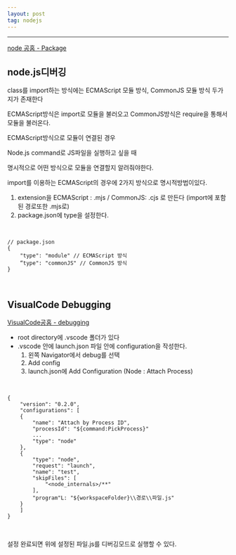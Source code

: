 ```yaml
---
layout: post
tag: nodejs
---
```

***

[node 공홈 - Package](nodejs.org/docs/latest/api/packages.html)
<br>

## node.js디버깅

class를 import하는 방식에는 ECMAScript 모듈 방식, CommonJS 모듈 방식 두가지가 존재한다

ECMAScript방식은 import로 모듈을 불러오고 CommonJS방식은 require을 통해서 모듈을 불러온다.

ECMAScript방식으로 모듈이 연결된 경우

Node.js command로 JS파일을 실행하고 싶을 때

명시적으로 어떤 방식으로 모듈을 연결할지 알려줘야한다.

import를 이용하는 ECMAScript의 경우에 2가지 방식으로 명시적방법이있다.

1.  extension을 ECMAScript : .mjs / CommonJS: .cjs 로 만든다 (import에 포함된 경로또한 .mjs로)
2.  package.json에 type을 설정한다.
<br>

```
// package.json
{
	"type": "module" // ECMAScript 방식
	“type": "commonJS" // CommonJS 방식
}
```
<br>

## VisualCode Debugging

[VisualCode공홈 - debugging](code.visualstudio.com/docs/editor/debugging)

- root directory에 .vscode 폴더가 있다 
- .vscode 안에 launch.json 파일 안에 configuration을 작성한다.
	1. 왼쪽 Navigator에서 debug를 선택
	2. Add config
	3. launch.json에 Add Configuration (Node : Attach Process)

<br>

```
{
	"version": "0.2.0",
	"configurations": [
	{
		"name": "Attach by Process ID",
		"processId": "${command:PickProcess}"
		...
		"type": "node"
	},
	{
		"type": "node",
		"request": "launch",
		"name": "test",
		"skipFiles": [
			"<node_internals>/**"
		],
		"program"L: "${workspaceFolder}\\경로\\파일.js"
	}
	]
}
```
<br>

설정 완료되면 위에 설정된 파일.js를 디버깅모드로 실행할 수 있다.



